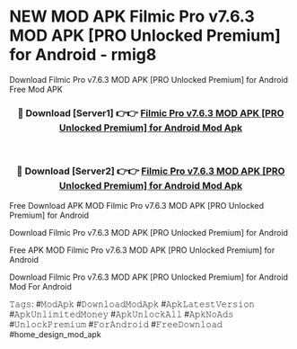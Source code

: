 # NEW MOD APK Filmic Pro v7.6.3 MOD APK [PRO Unlocked Premium] for Android - rmig8
Download Filmic Pro v7.6.3 MOD APK [PRO Unlocked Premium] for Android Free Mod APK

<div align="center">
<h3>🔴 Download [Server1] 👉👉 <a href="https://apk-comot.site?title=Filmic_Pro_v7.6.3_MOD_APK_[PRO_Unlocked_Premium]_for_Android">Filmic Pro v7.6.3 MOD APK [PRO Unlocked Premium] for Android Mod Apk</a></h3><br>

<h3>🔴 Download [Server2] 👉👉 <a href="https://apk-comot.site?title=Filmic_Pro_v7.6.3_MOD_APK_[PRO_Unlocked_Premium]_for_Android">Filmic Pro v7.6.3 MOD APK [PRO Unlocked Premium] for Android Mod Apk</a></h3>
</div>


Free Download APK MOD Filmic Pro v7.6.3 MOD APK [PRO Unlocked Premium] for Android

Download Filmic Pro v7.6.3 MOD APK [PRO Unlocked Premium] for Android 

Free APK MOD Filmic Pro v7.6.3 MOD APK [PRO Unlocked Premium] for Android 

Download Filmic Pro v7.6.3 MOD APK [PRO Unlocked Premium] for Android Mod For Android

𝚃𝚊𝚐𝚜: #𝙼𝚘𝚍𝙰𝚙𝚔 #𝙳𝚘𝚠𝚗𝚕𝚘𝚊𝚍𝙼𝚘𝚍𝙰𝚙𝚔 #𝙰𝚙𝚔𝙻𝚊𝚝𝚎𝚜𝚝𝚅𝚎𝚛𝚜𝚒𝚘𝚗 #𝙰𝚙𝚔𝚄𝚗𝚕𝚒𝚖𝚒𝚝𝚎𝚍𝙼𝚘𝚗𝚎𝚢 #𝙰𝚙𝚔𝚄𝚗𝚕𝚘𝚌𝚔𝙰𝚕𝚕 #𝙰𝚙𝚔𝙽𝚘𝙰𝚍𝚜 #𝚄𝚗𝚕𝚘𝚌𝚔𝙿𝚛𝚎𝚖𝚒𝚞𝚖 #𝙵𝚘𝚛𝙰𝚗𝚍𝚛𝚘𝚒𝚍 #𝙵𝚛𝚎𝚎𝙳𝚘𝚠𝚗𝚕𝚘𝚊𝚍 #home_design_mod_apk